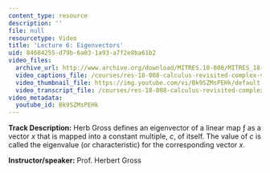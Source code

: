 ```yaml
---
content_type: resource
description: ''
file: null
resourcetype: Video
title: 'Lecture 6: Eigenvectors'
uid: 84684255-d79b-6a03-1a93-a7f2e8ba61b2
video_files:
  archive_url: http://www.archive.org/download/MITRES.18-008/MITRES_18-008_Part3_lec6_300k.mp4
  video_captions_file: /courses/res-18-008-calculus-revisited-complex-variables-differential-equations-and-linear-algebra-fall-2011/84cae527e7e359f3b40abd113e3f6491_Bk9SZMsPEHk.vtt
  video_thumbnail_file: https://img.youtube.com/vi/Bk9SZMsPEHk/default.jpg
  video_transcript_file: /courses/res-18-008-calculus-revisited-complex-variables-differential-equations-and-linear-algebra-fall-2011/470eade99d2f92c9fcd38590f191c1c0_Bk9SZMsPEHk.pdf
video_metadata:
  youtube_id: Bk9SZMsPEHk
---
```


**Track Description:** Herb Gross defines an eigenvector of a linear map ƒ as a vector _x_ that is mapped into a constant multiple, _c_, of itself. The value of _c_ is called the eigenvalue (or characteristic) for the corresponding vector _x_.

**Instructor/speaker:** Prof. Herbert Gross